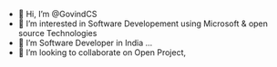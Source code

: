 - 👋 Hi, I’m @GovindCS
- 👀 I’m interested in Software Developement using Microsoft & open source Technologies
- 🌱 I’m Software Developer in India  ...
- 💞️ I’m looking to collaborate on Open Project,
